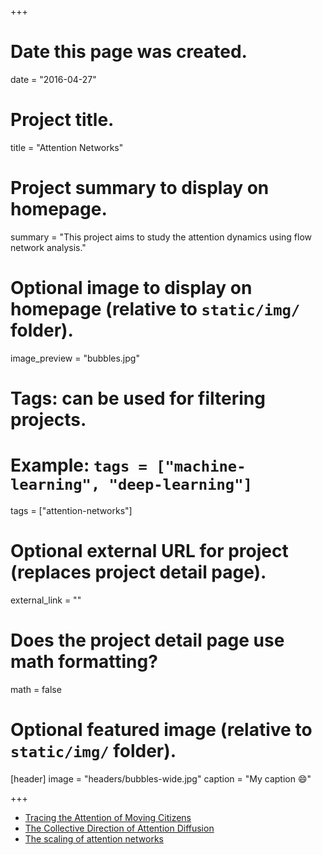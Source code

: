 +++
# Date this page was created.
date = "2016-04-27"

# Project title.
title = "Attention Networks"

# Project summary to display on homepage.
summary = "This project aims to study the attention dynamics using flow network analysis."

# Optional image to display on homepage (relative to `static/img/` folder).
image_preview = "bubbles.jpg"

# Tags: can be used for filtering projects.
# Example: `tags = ["machine-learning", "deep-learning"]`
tags = ["attention-networks"]

# Optional external URL for project (replaces project detail page).
external_link = ""

# Does the project detail page use math formatting?
math = false

# Optional featured image (relative to `static/img/` folder).
[header]
image = "headers/bubbles-wide.jpg"
caption = "My caption :smile:"

+++

- [Tracing the Attention of Moving Citizens](/en/publication/tracing-attention/)
- [The Collective Direction of Attention Diffusion](/en/publication/collective-direction/)
- [The scaling of attention networks](/en/publication/scaling-networks)
